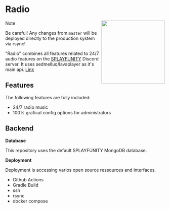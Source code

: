 # Radio

<img align="right" src="https://avatars.githubusercontent.com/u/108355696?s=200&v=4" height="200" width="200">

> [!Note]
> Be careful! Any changes from `master` will be deployed directly to the production system via rsync!

"Radio" combines all features related to 24/7 audio features on the [SPLAYFUNITY](https://splayfer.de) Discord server.
It uses sedmelluq/lavaplayer as it's main api. [Link](https://github.com/sedmelluq/lavaplayer)

## Features
The following features are fully included:
- 24/7 radio music
- 100% grafical config options for administrators

## Backend
**Database**

This repository uses the default SPLAYFUNITY MongoDB database.

**Deployment**

Deployment is accessing varios open source ressources and interfaces.

- Github Actions
- Gradle Build
- ssh
- rsync
- docker compose
